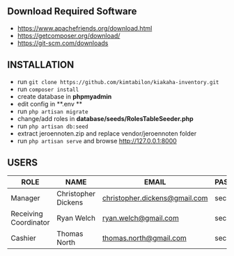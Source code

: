 ## Download Required Software

- <https://www.apachefriends.org/download.html>
- <https://getcomposer.org/download/>
- <https://git-scm.com/downloads>

## INSTALLATION

- run `git clone https://github.com/kimtabilon/kiakaha-inventory.git`
- run `composer install`
- create database in **phpmyadmin**
- edit config in **.env **
- run `php artisan migrate`
- change/add roles in **database/seeds/RolesTableSeeder.php**
- run `php artisan db:seed`
- extract jeroennoten.zip and replace vendor/jeroennoten folder 
- run `php artisan serve` and browse <http://127.0.0.1:8000>

## USERS

| ROLE | NAME | EMAIL | PASSWORD |
| --- | --- | --- | --- |
| Manager | Christopher	Dickens | christopher.dickens@gmail.com | secret |
| Receiving Coordinator | Ryan	Welch | ryan.welch@gmail.com | secret |
| Cashier | Thomas	North | thomas.north@gmail.com | secret |
